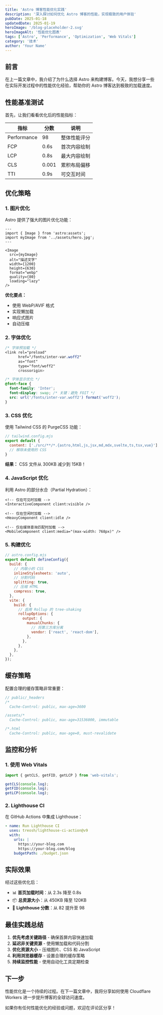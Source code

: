 ```yaml
---
title: 'Astro 博客性能优化实践'
description: '深入探讨如何优化 Astro 博客的性能，实现极致的用户体验'
pubDate: 2025-01-18
updatedDate: 2025-01-19
heroImage: '/blog-placeholder-2.svg'
heroImageAlt: '性能优化图表'
tags: ['Astro', 'Performance', 'Optimization', 'Web Vitals']
category: '技术'
author: 'Your Name'
---
```


## 前言

在上一篇文章中，我介绍了为什么选择 Astro 来构建博客。今天，我想分享一些在实际开发过程中的性能优化经验，帮助你的 Astro 博客达到极致的加载速度。

## 性能基准测试

首先，让我们看看优化后的性能指标：

| 指标 | 分数 | 说明 |
|------|------|------|
| Performance | 98 | 整体性能评分 |
| FCP | 0.6s | 首次内容绘制 |
| LCP | 0.8s | 最大内容绘制 |
| CLS | 0.001 | 累积布局偏移 |
| TTI | 0.9s | 可交互时间 |

## 优化策略

### 1. 图片优化

Astro 提供了强大的图片优化功能：

```astro
---
import { Image } from 'astro:assets';
import myImage from '../assets/hero.jpg';
---

<Image 
  src={myImage}
  alt="描述文字"
  width={1200}
  height={630}
  format="webp"
  quality={80}
  loading="lazy"
/>
```

**优化要点：**
- 使用 WebP/AVIF 格式
- 实现懒加载
- 响应式图片
- 自动压缩

### 2. 字体优化

```css
/* 字体预加载 */
<link rel="preload" 
      href="/fonts/inter-var.woff2" 
      as="font" 
      type="font/woff2" 
      crossorigin>

/* 字体显示优化 */
@font-face {
  font-family: 'Inter';
  font-display: swap; /* 关键：避免 FOIT */
  src: url('/fonts/inter-var.woff2') format('woff2');
}
```

### 3. CSS 优化

使用 Tailwind CSS 的 PurgeCSS 功能：

```javascript
// tailwind.config.mjs
export default {
  content: ['./src/**/*.{astro,html,js,jsx,md,mdx,svelte,ts,tsx,vue}'],
  // 移除未使用的 CSS
}
```

**结果：** CSS 文件从 300KB 减少到 15KB！

### 4. JavaScript 优化

利用 Astro 的部分水合（Partial Hydration）：

```astro
<!-- 仅在可见时加载 -->
<InteractiveComponent client:visible />

<!-- 仅在空闲时加载 -->
<HeavyComponent client:idle />

<!-- 仅在媒体查询匹配时加载 -->
<MobileComponent client:media="(max-width: 768px)" />
```

### 5. 构建优化

```javascript
// astro.config.mjs
export default defineConfig({
  build: {
    // 内联小的 CSS
    inlineStylesheets: 'auto',
    // 分割代码
    splitting: true,
    // 压缩 HTML
    compress: true,
  },
  vite: {
    build: {
      // 启用 Rollup 的 tree-shaking
      rollupOptions: {
        output: {
          manualChunks: {
            // 将第三方库分离
            vendor: ['react', 'react-dom'],
          },
        },
      },
    },
  },
});
```

## 缓存策略

配置合理的缓存策略非常重要：

```javascript
// public/_headers
/*
  Cache-Control: public, max-age=3600

/assets/*
  Cache-Control: public, max-age=31536000, immutable

/*.html
  Cache-Control: public, max-age=0, must-revalidate
```

## 监控和分析

### 1. 使用 Web Vitals

```javascript
import { getCLS, getFID, getLCP } from 'web-vitals';

getCLS(console.log);
getFID(console.log);
getLCP(console.log);
```

### 2. Lighthouse CI

在 GitHub Actions 中集成 Lighthouse：

```yaml
- name: Run Lighthouse CI
  uses: treosh/lighthouse-ci-action@v9
  with:
    urls: |
      https://your-blog.com
      https://your-blog.com/blog
    budgetPath: ./budget.json
```

## 实际效果

经过这些优化后：

- 📊 **首页加载时间**：从 2.3s 降至 0.8s
- 📦 **总资源大小**：从 450KB 降至 120KB
- 🚀 **Lighthouse 分数**：从 82 提升至 98

## 最佳实践总结

1. **优先考虑关键路径** - 确保首屏内容快速加载
2. **延迟非关键资源** - 使用懒加载和代码分割
3. **优化资源大小** - 压缩图片、CSS 和 JavaScript
4. **利用浏览器缓存** - 设置合理的缓存策略
5. **持续监控性能** - 使用自动化工具定期检查

## 下一步

性能优化是一个持续的过程。在下一篇文章中，我将分享如何使用 Cloudflare Workers 进一步提升博客的全球访问速度。

如果你有任何性能优化的经验或问题，欢迎在评论区分享！